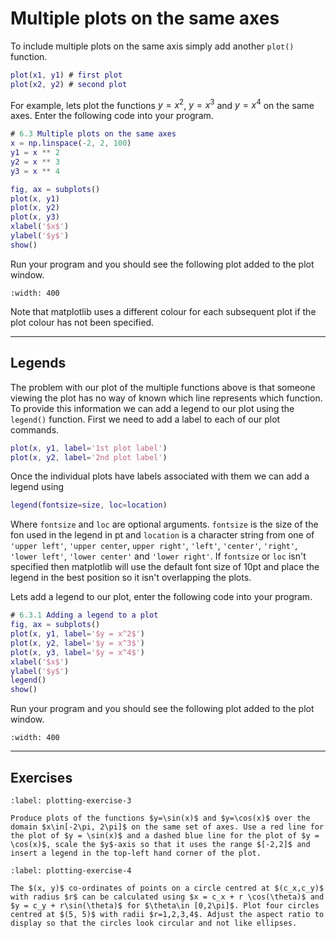 # Multiple plots on the same axes

To include multiple plots on the same axis simply add another `plot()` function.

```matlab
plot(x1, y1) # first plot
plot(x2, y2) # second plot
```

For example, lets plot the functions $y = x^2$, $y = x^3$ and $y = x^4$ on the same axes. Enter the following code into your program.

```matlab
# 6.3 Multiple plots on the same axes
x = np.linspace(-2, 2, 100)
y1 = x ** 2
y2 = x ** 3
y3 = x ** 4

fig, ax = subplots()
plot(x, y1)
plot(x, y2)
plot(x, y3)
xlabel('$x$')
ylabel('$y$')
show()
```

Run your program and you should see the following plot added to the plot window.

```{figure} ../_images/6_Multiple_plots_1.png
:width: 400
```

Note that matplotlib uses a different colour for each subsequent plot if the plot colour has not been specified.

---

## Legends

The problem with our plot of the multiple functions above is that someone viewing the plot has no way of known which line represents which function. To provide this information we can add a legend to our plot using the `legend()` function. First we need to add a label to each of our plot commands.

```matlab
plot(x, y1, label='1st plot label')
plot(x, y2, label='2nd plot label')
```

Once the individual plots have labels associated with them we can add a legend using

```matlab
legend(fontsize=size, loc=location)
```

Where `fontsize` and `loc` are optional arguments. `fontsize` is the size of the fon used in the legend in pt and `location` is a character string from one of `'upper left'`, `'upper center`, `upper right'`, `'left'`, `'center'`, `'right'`, `'lower left'`, `'lower center'` and `'lower right'`. If `fontsize` or `loc` isn't specified then matplotlib will use the default font size of 10pt and place the legend in the best position so it isn't overlapping the plots.

Lets add a legend to our plot, enter the following code into your program.

```matlab
# 6.3.1 Adding a legend to a plot
fig, ax = subplots()
plot(x, y1, label='$y = x^2$')
plot(x, y2, label='$y = x^3$')
plot(x, y3, label='$y = x^4$')
xlabel('$x$')
ylabel('$y$')
legend()
show()
```

Run your program and you should see the following plot added to the plot window.

```{figure} ../_images/6_Multiple_plots_2.png
:width: 400
```

---

## Exercises

```{exercise}
:label: plotting-exercise-3

Produce plots of the functions $y=\sin(x)$ and $y=\cos(x)$ over the domain $x\in[-2\pi, 2\pi]$ on the same set of axes. Use a red line for the plot of $y = \sin(x)$ and a dashed blue line for the plot of $y = \cos(x)$, scale the $y$-axis so that it uses the range $[-2,2]$ and insert a legend in the top-left hand corner of the plot.
```

```{exercise}
:label: plotting-exercise-4

The $(x, y)$ co-ordinates of points on a circle centred at $(c_x,c_y)$ with radius $r$ can be calculated using $x = c_x + r \cos(\theta)$ and $y = c_y + r\sin(\theta)$ for $\theta\in [0,2\pi]$. Plot four circles centred at $(5, 5)$ with radii $r=1,2,3,4$. Adjust the aspect ratio to display so that the circles look circular and not like ellipses.
```

